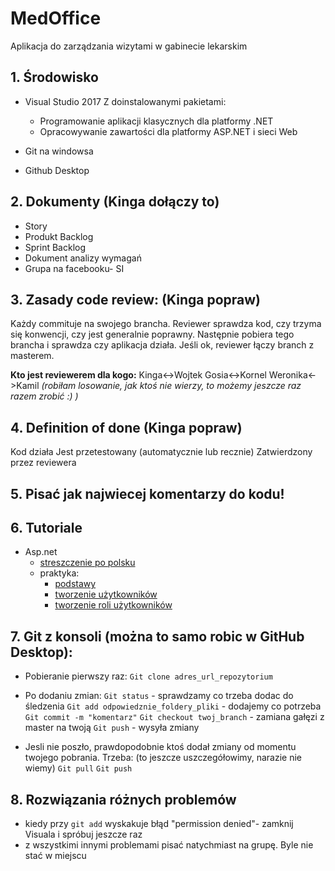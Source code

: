 # MedOffice
Aplikacja do zarządzania wizytami w gabinecie lekarskim

## 1. Środowisko
- Visual Studio 2017
  Z doinstalowanymi pakietami: 
  - Programowanie aplikacji klasycznych dla platformy .NET
  - Opracowywanie zawartości dla platformy ASP.NET i sieci Web

- Git na windowsa
- Github Desktop

## 2. Dokumenty (Kinga dołączy to)
- Story
- Produkt Backlog
- Sprint Backlog
- Dokument analizy wymagań
- Grupa na facebooku- SI

## 3. Zasady code review: (Kinga popraw)
Każdy commituje na swojego brancha.
Reviewer sprawdza kod, czy trzyma się konwencji, czy jest generalnie poprawny. 
Następnie pobiera tego brancha i sprawdza czy aplikacja działa. 
Jeśli ok, reviewer łączy branch z masterem.

**Kto jest reviewerem dla kogo:**
Kinga<->Wojtek
Gosia<->Kornel
Weronika<->Kamil
*(robiłam losowanie, jak ktoś nie wierzy, to możemy jeszcze raz razem zrobić :) )*

## 4. Definition of done (Kinga popraw)
Kod działa
Jest przetestowany (automatycznie lub recznie)
Zatwierdzony przez reviewera

## 5. Pisać jak najwiecej komentarzy do kodu!

## 6. Tutoriale
- Asp.net
  - [streszczenie po polsku](http://kurs.aspnetmvc.pl/MVC/)
  - praktyka:
    - [podstawy](https://docs.microsoft.com/en-us/aspnet/mvc/overview/getting-started/introduction/index)
    - [tworzenie użytkowników](https://docs.microsoft.com/en-us/aspnet/mvc/overview/security/create-an-aspnet-mvc-5-web-app-with-email-confirmation-and-password-reset)
    - [tworzenie roli użytkowników](https://code.msdn.microsoft.com/ASPNET-MVC-5-Security-And-44cbdb97)


## 7. Git z konsoli (można to samo robic w GitHub Desktop):

- Pobieranie pierwszy raz:
`Git clone adres_url_repozytorium`

- Po dodaniu zmian:
`Git status` - sprawdzamy co trzeba dodac do śledzenia
`Git add odpowiedznie_foldery_pliki` - dodajemy co potrzeba
`Git commit -m "komentarz"`
`Git checkout twoj_branch` - zamiana gałęzi z master na twoją
`Git push` - wysyła zmiany

- Jesli nie poszło, prawdopodobnie ktoś dodał zmiany od momentu twojego pobrania. Trzeba: (to jeszcze uszczegółowimy, narazie nie wiemy)
`Git pull`
`Git push`

## 8. Rozwiązania różnych problemów
- kiedy przy `git add` wyskakuje błąd "permission denied"- zamknij Visuala i spróbuj jeszcze raz
- z wszystkimi innymi problemami pisać natychmiast na grupę. Byle nie stać w miejscu
